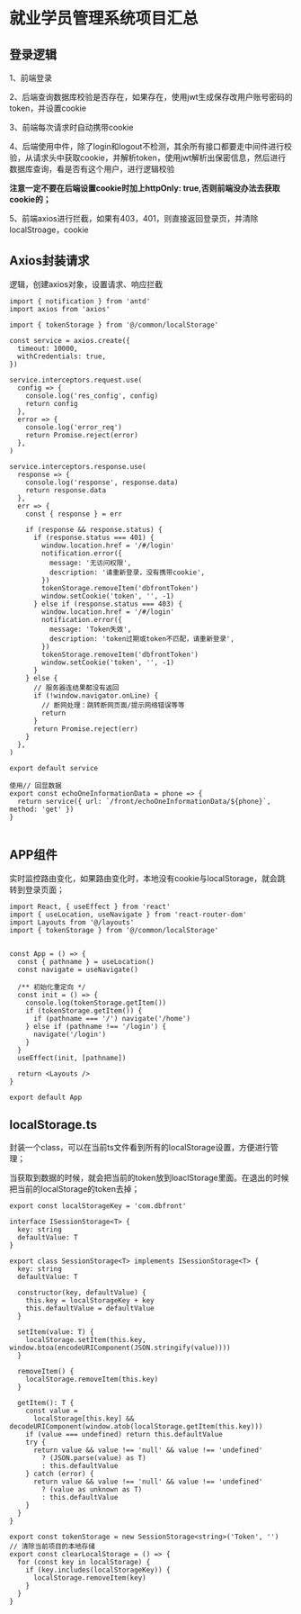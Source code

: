 # 就业学员管理系统项目汇总

## 登录逻辑

1、前端登录

2、后端查询数据库校验是否存在，如果存在，使用jwt生成保存改用户账号密码的token，并设置cookie

3、前端每次请求时自动携带cookie

4、后端使用中件，除了login和logout不检测，其余所有接口都要走中间件进行校验，从请求头中获取cookie，并解析token，使用jwt解析出保密信息，然后进行数据库查询，看是否有这个用户，进行逻辑校验

**注意一定不要在后端设置cookie时加上httpOnly: true,否则前端没办法去获取cookie的；**

5、前端axios进行拦截，如果有403，401，则直接返回登录页，并清除localStroage，cookie

## Axios封装请求

逻辑，创建axios对象，设置请求、响应拦截

```tsx
import { notification } from 'antd'
import axios from 'axios'

import { tokenStorage } from '@/common/localStorage'

const service = axios.create({
  timeout: 10000,
  withCredentials: true,
})

service.interceptors.request.use(
  config => {
    console.log('res_config', config)
    return config
  },
  error => {
    console.log('error_req')
    return Promise.reject(error)
  },
)

service.interceptors.response.use(
  response => {
    console.log('response', response.data)
    return response.data
  },
  err => {
    const { response } = err

    if (response && response.status) {
      if (response.status === 401) {
        window.location.href = '/#/login'
        notification.error({
          message: '无访问权限',
          description: '请重新登录，没有携带cookie',
        })
        tokenStorage.removeItem('dbfrontToken')
        window.setCookie('token', '', -1)
      } else if (response.status === 403) {
        window.location.href = '/#/login'
        notification.error({
          message: 'Token失效',
          description: 'token过期或token不匹配，请重新登录',
        })
        tokenStorage.removeItem('dbfrontToken')
        window.setCookie('token', '', -1)
      }
    } else {
      // 服务器连结果都没有返回
      if (!window.navigator.onLine) {
        // 断网处理：跳转断网页面/提示网络错误等等
        return
      }
      return Promise.reject(err)
    }
  },
)

export default service

使用// 回显数据
export const echoOneInformationData = phone => {
  return service({ url: `/front/echoOneInformationData/${phone}`, method: 'get' })
}


```

## APP组件

实时监控路由变化，如果路由变化时，本地没有cookie与localStorage，就会跳转到登录页面；

```tsx
import React, { useEffect } from 'react'
import { useLocation, useNavigate } from 'react-router-dom'
import Layouts from '@/layouts'
import { tokenStorage } from '@/common/localStorage'


const App = () => {
  const { pathname } = useLocation()
  const navigate = useNavigate()

  /** 初始化重定向 */
  const init = () => {
    console.log(tokenStorage.getItem())
    if (tokenStorage.getItem()) {
      if (pathname === '/') navigate('/home')
    } else if (pathname !== '/login') {
      navigate('/login')
    }
  }
  useEffect(init, [pathname])

  return <Layouts />
}

export default App

```

## localStorage.ts

封装一个class，可以在当前ts文件看到所有的localStorage设置，方便进行管理；

当获取到数据的时候，就会把当前的token放到loaclStorage里面。在退出的时候把当前的localStorage的token去掉；

```
export const localStorageKey = 'com.dbfront'

interface ISessionStorage<T> {
  key: string
  defaultValue: T
}

export class SessionStorage<T> implements ISessionStorage<T> {
  key: string
  defaultValue: T

  constructor(key, defaultValue) {
    this.key = localStorageKey + key
    this.defaultValue = defaultValue
  }

  setItem(value: T) {
    localStorage.setItem(this.key, window.btoa(encodeURIComponent(JSON.stringify(value))))
  }

  removeItem() {
    localStorage.removeItem(this.key)
  }

  getItem(): T {
    const value =
      localStorage[this.key] && decodeURIComponent(window.atob(localStorage.getItem(this.key)))
    if (value === undefined) return this.defaultValue
    try {
      return value && value !== 'null' && value !== 'undefined'
        ? (JSON.parse(value) as T)
        : this.defaultValue
    } catch (error) {
      return value && value !== 'null' && value !== 'undefined'
        ? (value as unknown as T)
        : this.defaultValue
    }
  }
}

export const tokenStorage = new SessionStorage<string>('Token', '')
// 清除当前项目的本地存储
export const clearLocalStorage = () => {
  for (const key in localStorage) {
    if (key.includes(localStorageKey)) {
      localStorage.removeItem(key)
    }
  }
}

```

